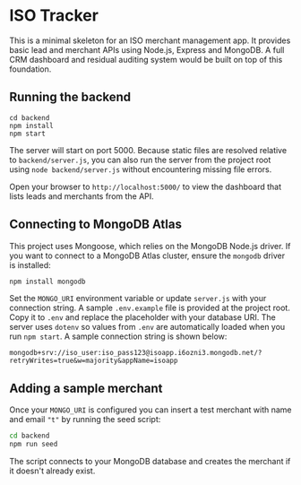 # ISO Tracker

This is a minimal skeleton for an ISO merchant management app. It provides basic lead and merchant APIs using Node.js, Express and MongoDB. A full CRM dashboard and residual auditing system would be built on top of this foundation.

## Running the backend

```
cd backend
npm install
npm start
```

The server will start on port 5000. Because static files are resolved relative to
`backend/server.js`, you can also run the server from the project root using
`node backend/server.js` without encountering missing file errors.

Open your browser to `http://localhost:5000/` to view the dashboard that lists
leads and merchants from the API.

## Connecting to MongoDB Atlas

This project uses Mongoose, which relies on the MongoDB Node.js driver. If you
want to connect to a MongoDB Atlas cluster, ensure the `mongodb` driver is
installed:

```bash
npm install mongodb
```

Set the `MONGO_URI` environment variable or update `server.js` with your
connection string. A sample `.env.example` file is provided at the project root.
Copy it to `.env` and replace the placeholder with your database URI. The server
uses `dotenv` so values from `.env` are automatically loaded when you run
`npm start`. A sample connection string is shown below:

```
mongodb+srv://iso_user:iso_pass123@isoapp.i6ozni3.mongodb.net/?retryWrites=true&w=majority&appName=isoapp
```

## Adding a sample merchant

Once your `MONGO_URI` is configured you can insert a test merchant with name and email `"t"` by running the seed script:

```bash
cd backend
npm run seed
```

The script connects to your MongoDB database and creates the merchant if it doesn't already exist.
